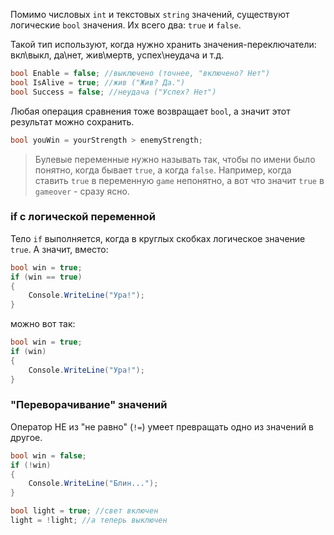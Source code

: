 Помимо числовых `int` и текстовых `string` значений, существуют логические `bool` значения. Их всего два: `true` и `false`.

Такой тип используют, когда нужно хранить значения-переключатели: вкл\выкл, да\нет, жив\мертв, успех\неудача и т.д.
```csharp
bool Enable = false; //выключено (точнее, "включено? Нет")
bool IsAlive = true; //жив ("Жив? Да.")
bool Success = false; //неудача ("Успех? Нет")
```
Любая операция сравнения тоже возвращает `bool`, а значит этот результат можно сохранить.
```csharp
bool youWin = yourStrength > enemyStrength;
```
>Булевые переменные нужно называть так, чтобы по имени было понятно, когда бывает `true`, а когда `false`. Например, когда ставить `true` в переменную `game` непонятно, а вот что значит `true` в `gameover` - сразу ясно. 
### if с логической переменной
Тело `if` выполняется, когда в круглых скобках логическое значение `true`. А значит, вместо:
```csharp
bool win = true;
if (win == true)
{
    Console.WriteLine("Ура!");
}
```
можно вот так:
```csharp
bool win = true;
if (win)
{
    Console.WriteLine("Ура!");
}
```
### "Переворачивание" значений

Оператор НЕ из "не равно" (`!=`) умеет превращать одно из значений в другое.
```csharp
bool win = false;
if (!win)
{
    Console.WriteLine("Блин...");
}
```
```csharp
bool light = true; //свет включен
light = !light; //а теперь выключен
```
